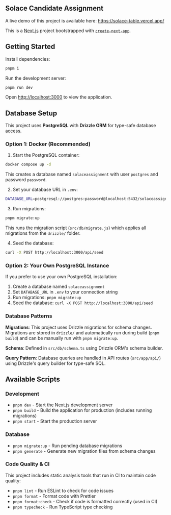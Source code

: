 ## Solace Candidate Assignment

A live demo of this project is available here: https://solace-table.vercel.app/

This is a [Next.js](https://nextjs.org/) project bootstrapped with [`create-next-app`](https://github.com/vercel/next.js/tree/canary/packages/create-next-app).

## Getting Started

Install dependencies:

```bash
pnpm i
```

Run the development server:

```bash
pnpm run dev
```

Open [http://localhost:3000](http://localhost:3000) to view the application.

## Database Setup

This project uses **PostgreSQL** with **Drizzle ORM** for type-safe database access.

### Option 1: Docker (Recommended)

1. Start the PostgreSQL container:

```bash
docker compose up -d
```

This creates a database named `solaceassignment` with user `postgres` and password `password`.

2. Set your database URL in `.env`:

```bash
DATABASE_URL=postgresql://postgres:password@localhost:5432/solaceassignment
```

3. Run migrations:

```bash
pnpm migrate:up
```

This runs the migration script (`src/db/migrate.js`) which applies all migrations from the `drizzle/` folder.

4. Seed the database:

```bash
curl -X POST http://localhost:3000/api/seed
```

### Option 2: Your Own PostgreSQL Instance

If you prefer to use your own PostgreSQL installation:

1. Create a database named `solaceassignment`
2. Set `DATABASE_URL` in `.env` to your connection string
3. Run migrations: `pnpm migrate:up`
4. Seed the database: `curl -X POST http://localhost:3000/api/seed`

### Database Patterns

**Migrations**: This project uses Drizzle migrations for schema changes. Migrations are stored in `drizzle/` and automatically run during build (`pnpm build`) and can be manually run with `pnpm migrate:up`.

**Schema**: Defined in `src/db/schema.ts` using Drizzle ORM's schema builder.

**Query Pattern**: Database queries are handled in API routes (`src/app/api/`) using Drizzle's query builder for type-safe SQL.

## Available Scripts

### Development

- `pnpm dev` - Start the Next.js development server
- `pnpm build` - Build the application for production (includes running migrations)
- `pnpm start` - Start the production server

### Database

- `pnpm migrate:up` - Run pending database migrations
- `pnpm generate` - Generate new migration files from schema changes

### Code Quality & CI

This project includes static analysis tools that run in CI to maintain code quality:

- `pnpm lint` - Run ESLint to check for code issues
- `pnpm format` - Format code with Prettier
- `pnpm format:check` - Check if code is formatted correctly (used in CI)
- `pnpm typecheck` - Run TypeScript type checking
